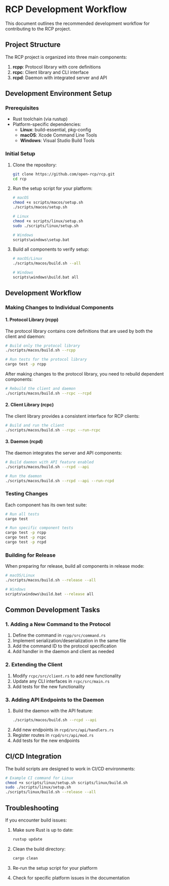 # RCP Development Workflow

This document outlines the recommended development workflow for contributing to the RCP project.

## Project Structure

The RCP project is organized into three main components:

1. **rcpp**: Protocol library with core definitions
2. **rcpc**: Client library and CLI interface
3. **rcpd**: Daemon with integrated server and API

## Development Environment Setup

### Prerequisites

- Rust toolchain (via rustup)
- Platform-specific dependencies:
  - **Linux**: build-essential, pkg-config
  - **macOS**: Xcode Command Line Tools
  - **Windows**: Visual Studio Build Tools

### Initial Setup

1. Clone the repository:
   ```bash
   git clone https://github.com/open-rcp/rcp.git
   cd rcp
   ```

2. Run the setup script for your platform:
   ```bash
   # macOS
   chmod +x scripts/macos/setup.sh
   ./scripts/macos/setup.sh
   
   # Linux
   chmod +x scripts/linux/setup.sh
   sudo ./scripts/linux/setup.sh
   
   # Windows
   scripts\windows\setup.bat
   ```

3. Build all components to verify setup:
   ```bash
   # macOS/Linux
   ./scripts/macos/build.sh --all
   
   # Windows
   scripts\windows\build.bat all
   ```

## Development Workflow

### Making Changes to Individual Components

#### 1. Protocol Library (rcpp)

The protocol library contains core definitions that are used by both the client and daemon:

```bash
# Build only the protocol library
./scripts/macos/build.sh --rcpp

# Run tests for the protocol library
cargo test -p rcpp
```

After making changes to the protocol library, you need to rebuild dependent components:

```bash
# Rebuild the client and daemon
./scripts/macos/build.sh --rcpc --rcpd
```

#### 2. Client Library (rcpc)

The client library provides a consistent interface for RCP clients:

```bash
# Build and run the client
./scripts/macos/build.sh --rcpc --run-rcpc
```

#### 3. Daemon (rcpd)

The daemon integrates the server and API components:

```bash
# Build daemon with API feature enabled
./scripts/macos/build.sh --rcpd --api

# Run the daemon
./scripts/macos/build.sh --rcpd --api --run-rcpd
```

### Testing Changes

Each component has its own test suite:

```bash
# Run all tests
cargo test

# Run specific component tests
cargo test -p rcpp
cargo test -p rcpc
cargo test -p rcpd
```

### Building for Release

When preparing for release, build all components in release mode:

```bash
# macOS/Linux
./scripts/macos/build.sh --release --all

# Windows
scripts\windows\build.bat --release all
```

## Common Development Tasks

### 1. Adding a New Command to the Protocol

1. Define the command in `rcpp/src/command.rs`
2. Implement serialization/deserialization in the same file
3. Add the command ID to the protocol specification
4. Add handler in the daemon and client as needed

### 2. Extending the Client

1. Modify `rcpc/src/client.rs` to add new functionality
2. Update any CLI interfaces in `rcpc/src/main.rs`
3. Add tests for the new functionality

### 3. Adding API Endpoints to the Daemon

1. Build the daemon with the API feature:
   ```bash
   ./scripts/macos/build.sh --rcpd --api
   ```
2. Add new endpoints in `rcpd/src/api/handlers.rs`
3. Register routes in `rcpd/src/api/mod.rs`
4. Add tests for the new endpoints

## CI/CD Integration

The build scripts are designed to work in CI/CD environments:

```bash
# Example CI command for Linux
chmod +x scripts/linux/setup.sh scripts/linux/build.sh
sudo ./scripts/linux/setup.sh
./scripts/linux/build.sh --release --all
```

## Troubleshooting

If you encounter build issues:

1. Make sure Rust is up to date:
   ```bash
   rustup update
   ```

2. Clean the build directory:
   ```bash
   cargo clean
   ```

3. Re-run the setup script for your platform

4. Check for specific platform issues in the documentation
